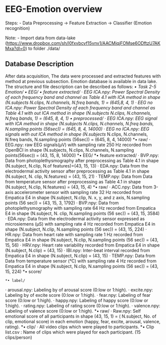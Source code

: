 # EEG-Emotion overview

Steps:
    - Data Preprocessing -> Feature Extraction -> Classifier (Emotion recognition)
    
Note:
    - Import data from data-lake (https://www.dropbox.com/sh/l0fxvbcvf15vnv1/AACMiqjFOMse6ODftzU7AKMxa?dl=0) to folder ./data/


## Database Description
After data acquisition, The data were processed and extracted features with method at previous subsection. Emotion database is available in data lake. The structure and file description can be described as follows:
    *• Task 2-5 Emotion/
    *• EEG/
    *• feature extracted/
· EEG ICA.npy: Power Spectral Density of each frequency band and channel as Table 4.1 with ICA method in shape (N.subjects* N.clips, N.channels, N.freq bands, 1) = (645,8, 4, 1)
· EEG no ICA.npy: Power Spectral Density of each frequency band and channel as Table 4.1 with out ICA method in shape (N.subjects* N.clips, N.channels, N.freq bands, 1) = (645, 8, 4, 1)
    *• preprocessed/
· EEG ICA.npy: EEG signal with ICA method in shape (N.subjects* N.clips, N.channels, N.freq bands, N.sampling points (56sec)) = (645, 8, 4, 14000)
· EEG no ICA.npy: EEG signals with out ICA method in shape (N.subjects* N.clips, N.channels, N.freq bands, N.sampling points (56sec)) = (645, 8, 4, 14000)
    *• raw/
· EEG.npy: raw EEG signals(µV) with sampling rate 250 Hz recorded from OpenBCI in shape (N.subjects, N.clips, N.channels, N.sampling points(56sec)) = (43, 15, 8, 14000)
    *• EEG/
    *• feature extracted/
· BVP.npy: Data from photoplethysmography after preprocessing as Table 4.1 in shape (N.subject, N.clip, N.of features)=(43, 15, 13)
· EDA.npy: Data from the electrodermal activity sensor after preprocessing as Table 4.1 in shape (N.subject, N. clip, N.features) = (43, 15, 21)
· TEMP.npy: Data from Data from temperature sensor after preprocessing as Table 4.1 in shape (N.subject, N.clip, N.features) = (43, 15, 4)
    *• raw/
· ACC.npy: Data from 3-axis accelerometer sensor with sampling rate 32 Hz recorded from Empatica E4 in shape (N.subject, N.clip, N. x, y, and z axis, N.sampling points (56 sec)) = (43, 15, 3, 1792)
· BVP.npy: Data from photoplethysmography with sampling rate 64 Hz recorded from Empatica E4 in shape (N.subject, N. clip, N.sampling points (56 sec)) = (43, 15, 3584)
· EDA.npy: Data from the electrodermal activity sensor expressed as microsiemens (µS) with sampling rate 4 Hz recorded from Empatica E4 in shape (N.subject, N.clip, N.sampling points (56 sec)) = (43, 15, 224)
· HR.npy: Data from heart rate with sampling rate 1 Hz recorded from Empatica E4 in shape (N.subject, N.clip, N.sampling points (56 sec)) = (43, 15, 56)
· HRV.npy: Heart rate variability recorded from Empatica E4 in shape (N.subject, N.clip) = (43, 15)
· IBI.npy: Inter-beat interval recorded from Empatica E4 in shape (N.subject, N.clip) = (43, 15)
· TEMP.npy: Data from Data from temperature sensor (°C) with sampling rate 4 Hz recorded from Empatica E4 in shape (N.subject, N.clip, N.sampling points (56 sec)) = (43, 15, 224)
    *• score/
    
    *• label/
· arousal.npy: Labeling by of arousal score (0:low or 1:high).
· excite.npy: Labeling by of excite score (0:low or 1:high).
· fear.npy: Labeling of fear score (0:low or 1:high).
· happy.npy: Labeling of happy score (0:low or 1:high).
· rating.npy: Labeling of rating score (0:low or 1:high).
· valence.npy: Labeling of valence score (0:low or 1:high).
    *• raw/
· Raw.npy: Self emotional score of all participants in shape (43, 15, 1) = ( N.subject, No. of clip, emotional score) in each emotion (happy, fear, excite, arousal, valence, rating).
    *• clip/
· All video clips which were played to participants.
    *• Clip list.csv : Name of clips which were played for each participant. (15 clips/person)
